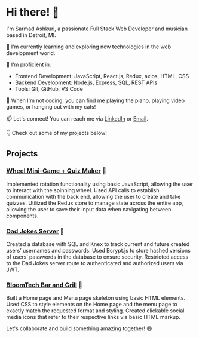 # Hi there! 👋

I'm Sarmad Ashkuri, a passionate Full Stack Web Developer and musician based in Detroit, MI.

🌱 I'm currently learning and exploring new technologies in the web development world.

🚀 I'm proficient in:
- Frontend Development: JavaScript, React.js, Redux, axios, HTML, CSS
- Backend Development: Node.js, Express, SQL, REST APIs
- Tools: Git, GitHub, VS Code

🎵 When I'm not coding, you can find me playing the piano, playing video games, or hanging out with my cats!

📫 Let's connect! You can reach me via [LinkedIn](https://www.linkedin.com/in/sarmad-ashkuri) or [Email](mailto:sarmadashkuri@gmail.com).

👇 Check out some of my projects below!

## Projects

### [Wheel Mini-Game + Quiz Maker](https://github.com/sarmadashkuri/web-sprint-challenge-advanced-state) 🎡
Implemented rotation functionality using basic JavaScript, allowing the user to interact with the spinning wheel. Used API calls to establish communication with the back end, allowing the user to create and take quizzes. Utilized the Redux store to manage state across the entire app, allowing the user to save their input data when navigating between components.

### [Dad Jokes Server](https://github.com/sarmadashkuri/web-sprint-challenge-authentication-and-testing) 👨
Created a database with SQL and Knex to track current and future created users’ usernames and passwords. Used Bcrypt.js to store hashed versions of users’ passwords in the database to ensure security. Restricted access to the Dad Jokes server route to authenticated and authorized users via JWT.

### [BloomTech Bar and Grill](https://github.com/sarmadashkuri/web-sprint-challenge-user-interface-responsive-design) 🍔
Built a Home page and Menu page skeleton using basic HTML elements. Used CSS to style elements on the Home page and the menu page to exactly match the requested format and styling. Created clickable social media icons that refer to their respective links via basic HTML markup.

Let's collaborate and build something amazing together! 😄
